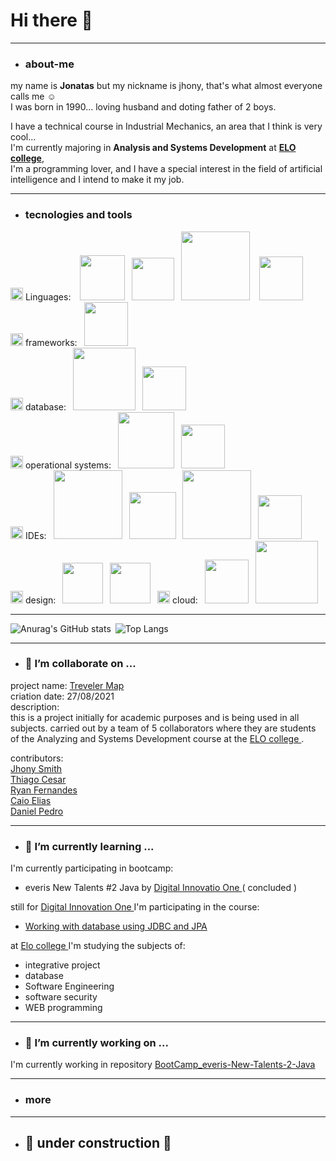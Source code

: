 # Hi there 👋 # 
---
* ### about-me ###
my name is **Jonatas** but my nickname is jhony, that's what almost everyone calls me ☺️  
I was born in 1990...
loving husband and doting father of 2 boys.

I have a technical course in Industrial Mechanics, an area that I think is very cool...  
I'm currently majoring in **Analysis and Systems Development** at **[ELO college](https://faculdadeelo.com.br)**,   
I'm a programming lover, and I have a special interest in the field of artificial intelligence and I intend to make it my job.


---
* ### tecnologies and tools ###  

<img src="https://image.flaticon.com/icons/png/128/2809/2809425.png" width="20" heigth="20"><a> Linguages:</a> &ensp; <img src="https://img.shields.io/badge/HTML5-E34F26?style=for-the-badge&logo=html5&logoColor=white" width="72">&ensp; <img src="https://img.shields.io/badge/CSS3-1572B6?style=for-the-badge&logo=css3&logoColor=white" width="68" >&ensp; <img src="https://img.shields.io/badge/JavaScript-F7DF1E?style=for-the-badge&logo=javascript&logoColor=black" width="110" > &ensp; <img src="https://img.shields.io/badge/Java-ED8B00?style=for-the-badge&logo=java&logoColor=white" width="70px" >     
<img src="https://image.flaticon.com/icons/png/128/2620/2620969.png" width="20" heigth="20"><a> frameworks:</a>&ensp; <img src="https://img.shields.io/badge/Spring-6DB33F?style=for-the-badge&logo=spring&logoColor=white" width="70px" >   
<img src="https://image.flaticon.com/icons/png/128/2818/2818690.png" width="20" heigth="20"><a> database:</a>&ensp; <img src="https://img.shields.io/badge/PostgreSQL-316192?style=for-the-badge&logo=postgresql&logoColor=white" width="100px" >&ensp; <img src="https://img.shields.io/badge/MySQL-00000F?style=for-the-badge&logo=mysql&logoColor=white" width="70px" >  
<img src="https://cdn-icons-png.flaticon.com/512/1935/1935091.png" width="20" heigth="20"><a> operational systems:</a>&ensp; <img src="https://img.shields.io/badge/Windows-0078D6?style=for-the-badge&logo=windows&logoColor=white" width="90px" >&ensp; <img src="https://img.shields.io/badge/Linux-FCC624?style=for-the-badge&logo=linux&logoColor=black" width="70px" >  
<img src="https://img1.freepng.es/20180320/kyq/kisspng-brand-font-apps-ide-5ab0fae896ce88.1427934115215480086177.jpg" width="20" heigth="20"><a> IDEs:</a>&ensp; <img src="https://img.shields.io/badge/Visual_Studio-5C2D91?style=for-the-badge&logo=visual%20studio&logoColor=white" width="110px" >&ensp; <img src="https://img.shields.io/badge/Eclipse-2C2255?style=for-the-badge&logo=eclipse&logoColor=white" width="75px" >&ensp; <img src="https://img.shields.io/badge/IntelliJIDEA-000000.svg?style=for-the-badge&logo=intellij-idea&logoColor=white" width="110px" >&ensp; <img src="https://pbs.twimg.com/media/Dp3nCCdXgAEIMxM.png" width="70px" >  
<img src="https://img-premium.flaticon.com/png/128/3528/premium/3528660.png?token=exp=1627261910~hmac=1b8b4b35e15912412c4197f3c4213387" width="20" heigth="20"><a> design:</a>&ensp; <img src="https://img.shields.io/badge/Figma-F24E1E?style=for-the-badge&logo=figma&logoColor=white" width="65px" >&ensp; <img src="https://img.shields.io/badge/gimp-5C5543?style=for-the-badge&logo=gimp&logoColor=white" width="65px" >&ensp;
<img src="https://image.flaticon.com/icons/png/128/402/402306.png" width="20" heigth="20"><a> cloud:</a>&ensp; <img src="https://img.shields.io/badge/Heroku-430098?style=for-the-badge&logo=heroku&logoColor=white" width="70px" >&ensp; <img src="https://img.shields.io/badge/Amazon_AWS-232F3E?style=for-the-badge&logo=amazon-aws&logoColor=white" width="100px" >  


---
  
![Anurag's GitHub stats](https://github-readme-stats.vercel.app/api?username=JhonySmithSilva&show_icons=true&theme=radical)&ensp;![Top Langs](https://github-readme-stats.vercel.app/api/top-langs/?username=JhonySmithSilva&show_icons=true&theme=radical&card_width=300)



  

---
* ### 👯 I’m collaborate on ...
project name: <a href="https://github.com/travelerMap">Treveler Map</a>\
criation date: 27/08/2021\
description:\
    this is a project initially for academic purposes and is being used in all subjects. carried out by a team of 5 collaborators where they are students of the Analyzing and Systems Development course at the <a href="https://faculdadeelo.com.br/"> ELO college </a>.

contributors:\
<a href="https://github.com/JhonySmithSilva">Jhony Smith</a> \
<a href="https://github.com/thiagocsr">Thiago Cesar</a> \
<a href="https://github.com/xRy4n">Ryan Fernandes</a> \
<a href="https://github.com/CaioElias2001">Caio Elias</a> \
<a href="https://github.com/DanielPedroSantos">Daniel Pedro</a>

---
* ### 🌱 I’m currently learning ...

I'm currently participating in bootcamp:
* everis New Talents #2 Java by <a href="https://web.digitalinnovation.one/home"> Digital Innovatio One </a> (
concluded )

still for <a href="https://web.digitalinnovation.one/home"> Digital Innovation One </a> I'm participating in the course:
* <a href="https://web.digitalinnovation.one/course/trabalhando-com-banco-de-dados-utilizando-jdbc-e-jpa/learning/36caf662-304d-444b-978d-958d79bb5a9a/"> Working with database using JDBC and JPA </a>

at <a href="https://faculdadeelo.com.br/"> Elo college </a> I'm studying the subjects of:
* integrative project
* database
* Software Engineering
* software security
* WEB programming


---
* ### 🔭 I’m currently working on ...

I'm currently working in repository <a href="https://github.com/JhonySmithSilva/BootCamp_everis-New-Talents-2-Java"> BootCamp_everis-New-Talents-2-Java </a>

<!--
---
* ### 🤔 I’m looking for help with ... 
---
* ### 💬 Ask me about ... 
---
* ### 📫 How to reach me: ...
---
* ### 😄 Pronouns: ...
---
* ### ⚡ Fun fact: ... 

-->

---
* ### more ###  

  


---
  
* ## :construction: under construction :construction: ##




<!--
**JhonySmithSilva/JhonySmithSilva** is a ✨ _special_ ✨ repository because its `README.md` (this file) appears on your GitHub profile.

Here are some ideas to get you started:

- 🔭 I’m currently working on ...
- 🌱 I’m currently learning ...
- 👯 I’m looking to collaborate on ...
- 🤔 I’m looking for help with ...
- 💬 Ask me about ...
- 📫 How to reach me: ...
- 😄 Pronouns: ...
- ⚡ Fun fact: ...
-->
